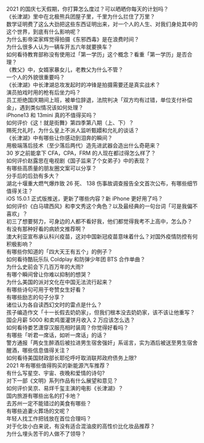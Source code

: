2021 的国庆七天假期，你打算怎么度过？可以晒晒你每天的计划吗？  
《长津湖》里中在北极熊兵团屋子里，千里为什么拦住了万里？  
数学证明费了这么大劲把这些东西证明出来，对一个人的人生、对我们身处其中的这个世界，到底有什么影响呢？  
为什么影帝梁家辉觉得拍摄《东邪西毒》是在浪费时间？  
为什么很多人认为一辆车开五六年就要换车？  
如何看待教育部称没有使用过「第一学历」这个概念？看重「第一学历」是否合理？  
《教父》中，女婿家暴女儿，老教父为什么不管？  
一个人的外貌很重要吗？  
《长津湖》中长津湖总攻发起时的冲锋是拍摄需要还是真实战术？  
演员拍戏时用的枪有后坐力吗？  
员工拒绝国庆期间上班，被单位辞退，法院判决「双方均有过错，单位支付补偿金」，遇到类似情况该如何处理？  
iPhone13 和 13mini 真的不值得买吗？  
如何评价《这！就是街舞》第四季第八期（上、下）？  
赐死允礼时，为什么皇上不派人监听甄嬛和允礼的谈话？  
《长津湖》中有哪些让你感动到泪奔的瞬间？  
用极端落后技术（至少落后两代）造先进武器会造出什么奇葩来？  
30 岁之前能拿下 CFA，CPA，FRM 的人现在都过得怎么样了？  
如何评价赵露思在电视剧《国子监来了个女弟子》中的表现？  
有哪些高质量的朋友圈文案可以分享？  
分手后的后劲有多大？  
湖北十堰重大燃气爆炸致 26 死、 138 伤事故调查报告全文首次公布，有哪些细节值得关注？  
iOS 15.0.1 正式版推送，更新了哪些内容？新 iPhone 更好用了吗？  
如何评价《白马啸西风》和李文秀这个角色？以及最经典的一句台词「可是我偏不喜欢」？  
初三了想要努力，可身边的人都不看好我，他们都觉得我考不上高中，怎么办？  
有没有那种好看的病娇文推荐啊？  
澳大利亚宣布承认科兴疫苗，这对中国新冠疫苗意味着什么？对国外疫情防控有何积极影响？  
有哪些你知道的「四大天王有五个」的例子？  
如何看待酷玩乐队 Coldplay 和防弹少年团 BTS 合作单曲？  
为什么史前会下几百万年的大雨?  
有哪个瞬间曾让你难以抑制的想哭？  
为什么美国的派对文化在中国无法流行起来？  
有哪些诗句可用于夸赞女生好看？  
有哪些励志的句子分享？  
诸位认为各自读西幻文时的雷点是什么？  
孩子编造作文「十一长假去奶奶家」，但我们根本没去奶奶家，该不该让他重写？  
国企月薪  5000 和卖鸡蛋灌饼月收入 2 万应该怎么选？  
如何看待娄艺潇穿汉服亮相时装周？你觉得好看吗？  
有哪些「听君一席话，如听一席话」的话？  
警方通报「两女生醉酒后被拉进男生宿舍强奸」系谣言，实为酒后被送至男生宿舍醒酒，哪些信息值得关注？  
如何看待美国财政部长耶伦呼吁取消联邦政府债务上限?  
2021 年有哪些值得购买的新能源汽车推荐？  
有什么写星空、宇宙、夜晚和爱情的诗句?  
对下一部《文明》系列作品有什么展望和意见？  
如何评价吴京、易烊千玺主演的电影《长津湖》？  
国内旅游有哪些出名的打卡地？  
去苏州一定不能错过的美食有哪些？  
有哪些追妻火葬场的文呢？  
年轻人找工作把钱放在首位合理吗？  
对于化妆小白来说，有没有适合混油皮的高性价比化妆品推荐？  
为什么埋头苦干的人做不了领导？  
